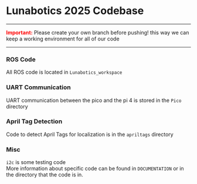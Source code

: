 <h1> Lunabotics 2025 Codebase </h1>

---------
<span style="color:red">**Important:**</span> Please create your own branch before pushing! this way we can keep a working environment for all of our code

--------

<h3> ROS Code </h3>

All ROS code is located in `Lunabotics_workspace`

<h3> UART Communication </h3>

UART communication between the pico and the pi 4 is stored in the `Pico` directory

<h3> April Tag Detection </h3>

Code to detect April Tags for localization is in the `apriltags` directory

<h3> Misc </h3>

`i2c` is some testing code  
More information about specific code can be found in `DOCUMENTATION` or in the directory that the code is in.
